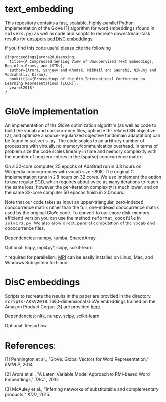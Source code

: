 # text_embedding

This repository contains a fast, scalable, highly-parallel Python implementation of the GloVe [1] algorithm for word embeddings (found in <tt>solvers.py</tt>) as well as code and scripts to recreate downstream-task results for [unsupervised DisC embeddings](https://openreview.net/forum?id=B1e5ef-C-&noteId=B1e5ef-C-).

If you find this code useful please cite the following:
  
    @inproceedings{arora2018sensing,
      title={A Compressed Sensing View of Unsupervised Text Embeddings, Bag-of-n-Grams, and LSTMs},
      author={Arora, Sanjeev and Khodak, Mikhail and Saunshi, Nikunj and Vodrahalli, Kiran},
      booktitle={Proceedings of the 6th International Conference on Learning Representations (ICLR)},
      year={2018}
    }
    
# GloVe implementation

An implementation of the GloVe optimization algorithm (as well as code to build the vocab and cooccurrence files, optimize the related SN objective [2], and optimize a source-regularized objective for domain adaptation) can be found in <tt>solvers.py</tt>. The code scales to an arbitrary number of processors with virtually no memory/communication overhead. In terms of problem size the code scales linearly in time and memory complexity with the number of nonzero entries in the (sparse) cooccurrence matrix. 

On a 32-core computer, 25 epochs of AdaGrad run in 3.8 hours on Wikipedia cooccurrences with vocab size ~80K. The original C implementation runs in 2.8 hours on 32 cores. We also implement the option to use regular SGD, which requires about twice as many iterations to reach the same loss; however, the per-iteration complexity is much lower, and on the same 32-core computer 50 epochs finish in 2.0 hours.

Note that our code takes as input an upper-triangular, zero-indexed cooccurrence matrix rather than the full, one-indexed cooccurrence matrix used by the original GloVe code. To convert to our (more disk-memory efficient) version you can use the method <tt>reformat_coocfile</tt> in <tt>solvers.py</tt>. We also allow direct, parallel computation of the vocab and cooccurrence files.

Dependencies: numpy, numba, [SharedArray](https://pypi.org/project/SharedArray/)

Optional: h5py, mpi4py*, scipy, scikit-learn

\* required for parallelism; [MPI](http://www.mpich.org/downloads/) can be easily installed on Linux, Mac, and Windows Subsystem for Linux

# DisC embeddings

Scripts to recreate the results in the paper are provided in the directory <tt>scripts-AKSV2018</tt>. 1600-dimensional GloVe embeddings trained on the Amazon Product Corpus [3] are provided [here](http://nlp.cs.princeton.edu/DisC/amazon_glove1600.txt.bz2).

Dependencies: nltk, numpy, scipy, scikit-learn

Optional: tensorflow    

# References:

[1] Pennington et al., "GloVe: Global Vectors for Word Representation," *EMNLP*, 2014.

[2] Arora et al., "A Latent Variable Model Approach to PMI-based Word Embeddings," *TACL*, 2016.

[3] McAuley et al., "Inferring networks of substitutable and complementary products," *KDD*, 2015.
